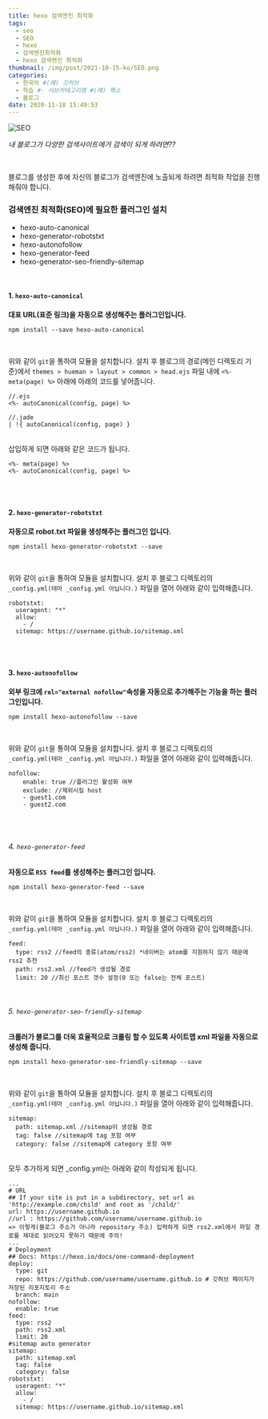 ```yaml
---
title: hexo 검색엔진 최적화
tags:
  - seo
  - SEO
  - hexo
  - 검색엔진최적화
  - hexo 검색엔진 최적화
thumbnail: /img/post/2021-10-15-ko/SEO.png
categories:
  - 한국어 #(예) 깃허브
  - 학습 #- 서브카테고리명 #(예) 헥소
  - 블로그
date: 2020-11-18 15:49:53
---
```


![SEO](/img/post/2021-10-15-ko/SEO.png)

_내 블로그가 다양한 검색사이트에거 검색이 되게 하려면??_

<br>

블로그를 생성한 후에 자신의 블로그가 검색엔진에 노출되게 하려면 최적화 작업을 진행해줘야 합니다.

### **검색엔진 최적화(SEO)에 필요한 플러그인 설치**

- hexo-auto-canonical
- hexo-generator-robotstxt
- hexo-autonofollow
- hexo-generator-feed
- hexo-generator-seo-friendly-sitemap

<br>

#### 1. `hexo-auto-canonical`

**대표 URL(표준 링크)을 자동으로 생성해주는 플러그인입니다.**

```git
npm install --save hexo-auto-canonical
```

<br>

위와 같이 `git`을 통하여 모듈을 설치합니다.
설치 후 블로그의 경로(메인 디렉토리 기준)에서 `themes > hueman > layout > common > head.ejs` 파일 내에 `<%- meta(page) %>` 아래에 아래의 코드를 넣어줍니다.

```ejs
//.ejs
<%- autoCanonical(config, page) %>

//.jade
| !{ autoCanonical(config, page) }
```

<br>
삽입하게 되면 아래와 같은 코드가 됩니다.

```ejs
<%- meta(page) %>
<%- autoCanonical(config, page) %>
```

<br>
<br>

#### 2. `hexo-generator-robotstxt`

**자동으로 robot.txt 파일을 생성해주는 플러그인 입니다.**

```git
npm install hexo-generator-robotstxt --save
```

<br>

위와 같이 `git`을 통하여 모듈을 설치합니다.
설치 후 블로그 디렉토리의 `_config.yml(테마 _config.yml 아닙니다.)` 파일을 열어 아래와 같이 입력해줍니다.

```
robotstxt:
  useragent: "*"
  allow:
    - /
  sitemap: https://username.github.io/sitemap.xml
```

<br>
<br>

#### 3. `hexo-autonofollow`

**외부 링크에 `rel="external nofollow"`속성을 자동으로 추가해주는 기능을 하는 플러그인입니다.**

```git
npm install hexo-autonofollow --save
```

<br>

위와 같이 `git`을 통하여 모듈을 설치합니다.
설치 후 블로그 디렉토리의 `_config.yml(테마 _config.yml 아닙니다.)` 파일을 열어 아래와 같이 입력해줍니다.

```
nofollow:
    enable: true //플러그인 활성화 여부
    exclude: //제외시킬 host
    - guest1.com
    - guest2.com
```

<br>
<br>

###### 4. `hexo-generator-feed`

**자동으로 `RSS feed`를 생성해주는 플러그인 입니다.**

```git
npm install hexo-generator-feed --save
```

<br>

위와 같이 `git`을 통하여 모듈을 설치합니다.
설치 후 블로그 디렉토리의 `_config.yml(테마 _config.yml 아닙니다.)` 파일을 열어 아래와 같이 입력해줍니다.

```
feed:
  type: rss2 //feed의 종류(atom/rss2) *네이버는 atom를 지원하지 않기 때문에 rss2 추천
  path: rss2.xml //feed가 생성될 경로
  limit: 20 //최신 포스트 갯수 설정(0 또는 false는 전체 포스트)
```

<br>

###### 5. `hexo-generator-seo-friendly-sitemap`

**크롤러가 블로그를 더욱 효율적으로 크롤링 할 수 있도록 사이트맵 xml 파일을 자동으로 생성해 줍니다.**

```git
npm install hexo-generator-seo-friendly-sitemap --save
```

<br>

위와 같이 `git`을 통하여 모듈을 설치합니다.
설치 후 블로그 디렉토리의 `_config.yml(테마 _config.yml 아닙니다.)` 파일을 열어 아래와 같이 입력해줍니다.

```
sitemap:
  path: sitemap.xml //sitemap이 생성될 경로
  tag: false //sitemap에 tag 포함 여부
  category: false //sitemap에 category 포함 여부
```

<br>
모두 추가하게 되면 _config.yml는 아래와 같이 작성되게 됩니다.

```
...
# URL
## If your site is put in a subdirectory, set url as 'http://example.com/child' and root as '/child/'
url: https://username.github.io
//url : https://github.com/username/username.github.io
=> 이렇게(블로그 주소가 아니라 repository 주소) 입력하게 되면 rss2.xml에서 파일 경로를 제대로 읽어오지 못하기 때문에 주의!
...
# Deployment
## Docs: https://hexo.io/docs/one-command-deployment
deploy:
  type: git
  repo: https://github.com/username/username.github.io # 깃허브 페이지가 저장된 리포지토리 주소
  branch: main
nofollow:
  enable: true
feed:
  type: rss2
  path: rss2.xml
  limit: 20
#sitemap auto generator
sitemap:
  path: sitemap.xml
  tag: false
  category: false
robotstxt:
  useragent: "*"
  allow:
    - /
  sitemap: https://username.github.io/sitemap.xml
```
